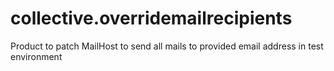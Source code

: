 collective.overridemailrecipients
=================================

Product to patch MailHost to send all mails to provided email address in test environment